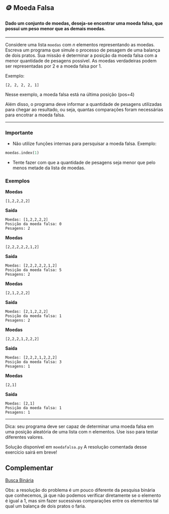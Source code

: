 ## 🪙 Moeda Falsa

#### Dado um conjunto de moedas, deseja-se encontrar uma moeda falsa, que possui um peso menor que as demais moedas. 

***

Considere uma lista `moedas` com *n* elementos representando as moedas. 
Escreva um programa que simule o processo de pesagem de uma balança de dois pratos. 
Sua missão é determinar a posição da moeda falsa com a menor quantidade de
pesagens possível. As moedas verdadeiras 
podem ser representadas por 2 e a moeda 
falsa por 1.

Exemplo:
```
[2, 2, 2, 2, 1]
```
Nesse exemplo, a moeda falsa está na última posição (pos=4)

Além disso, o programa deve informar a
quantidade de pesagens utilizadas
para chegar ao resultado, ou seja,
quantas comparações foram necessárias 
para encotrar a moeda falsa. 
***
### Importante
   * Não utilize funções internas para persquisar a moeda falsa.
   Exemplo:
```python
moedas.index(1)
```
   * Tente fazer com que a quantidade de pesagens seja menor que pelo menos metade da lista de moedas.

### Exemplos

**Moedas**
```
[1,2,2,2,2]
```
**Saída**
```
Moedas: [1,2,2,2,2]
Posição da moeda falsa: 0
Pesagens: 2
```

**Moedas**
```
[2,2,2,2,2,1,2]
```
**Saída**
```
Moedas: [2,2,2,2,2,1,2]
Posição da moeda falsa: 5
Pesagens: 2
```
**Moedas**
```
[2,1,2,2,2]
```
**Saída**
```
Moedas: [2,1,2,2,2]
Posição da moeda falsa: 1
Pesagens: 2
```
**Moedas**
```
[2,2,2,1,2,2,2]
```
**Saída**
```
Moedas: [2,2,2,1,2,2,2]
Posição da moeda falsa: 3
Pesagens: 1
```
**Moedas**
```
[2,1]
```
**Saída**
```
Moedas: [2,1]
Posição da moeda falsa: 1
Pesagens: 1
```
***

Dica: seu programa deve ser capaz de determinar uma moeda falsa em uma posição aleatória de uma lista com n elementos. Use isso para testar diferentes valores.

Solução disponível em `moedafalsa.py`
A resolução comentada desse exercício sairá em breve!


## Complementar

[Busca Binária](https://pt.m.wikipedia.org/wiki/Pesquisa_bin%C3%A1ria)

Obs: a resolução do problema é um pouco diferente da pesquisa binária que conhecemos, já que não podemos verificar diretamente se o elemento é igual a 1, mas sim fazer sucessivas comparações entre os elementos tal qual um balança de dois pratos o faria.
